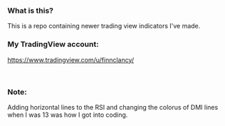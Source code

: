 ### What is this?

This is a repo containing newer trading view indicators I've made. 
<br>

### My TradingView account:
https://www.tradingview.com/u/finnclancy/ 

<br>

### Note:
Adding horizontal lines to the RSI and changing the colorus of DMI lines when I was 13 was how I got into coding. 
<br>
